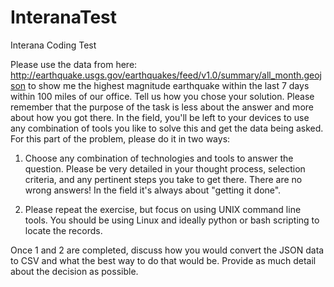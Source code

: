 # InteranaTest
Interana Coding Test

Please use the data from here:
http://earthquake.usgs.gov/earthquakes/feed/v1.0/summary/all_month.geojson
to show me the highest magnitude earthquake within the last 7 days within 100 miles of our office.
Tell us how you chose your solution.
Please remember that the purpose of the task is less about the answer and more about how you got there.
In the field, you'll be left to your devices to use any combination of tools you like to solve this and get the
data being asked. For this part of the problem, please do it in two ways:

1) Choose any combination of technologies and tools to answer the question. Please be very detailed in
your thought process, selection criteria, and any pertinent steps you take to get there. There are no wrong
answers! In the field it's always about "getting it done".

2) Please repeat the exercise, but focus on using UNIX command line tools. You should be using Linux and
ideally python or bash scripting to locate the records.

Once 1 and 2 are completed, discuss how you would convert the JSON data to CSV and what the best way
to do that would be. Provide as much detail about the decision as possible.
